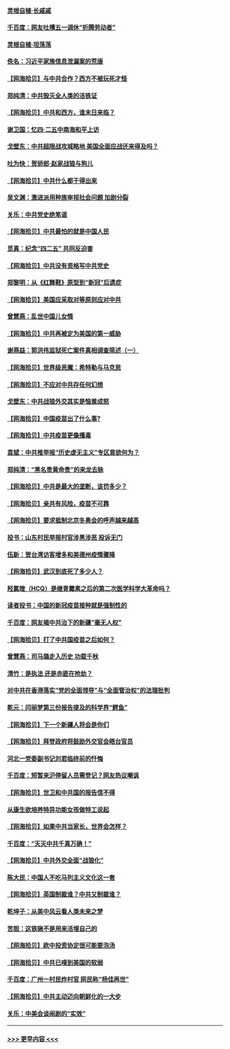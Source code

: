 #### [灵根自植‧长戚戚](../pages/nsc993/n12905585.md?t=04270352) 
#### [千百度：网友吐槽五一调休“折腾劳动者”](../pages/nsc993/n12905934.md?t=04270352) 
#### [灵根自植‧坦荡荡](../pages/nsc993/n12905562.md?t=04270352) 
#### [佚名：习近平家族信息泄漏案的荒唐](../pages/nsc993/n12904705.md?t=04270352) 
#### [【网海拾贝】与中共合作？西方不被玩死才怪](../pages/nsc993/n12903873.md?t=04270352) 
#### [郑纯清：中共毁灭全人类的活铁证](../pages/nsc993/n12903785.md?t=04270352) 
#### [【网海拾贝】中共和西方，谁末日来临？](../pages/nsc993/n12903482.md?t=04270352) 
#### [谢卫国：忆四‧二五中南海和平上访](../pages/nsc993/n12902192.md?t=04270352) 
#### [戈壁东：中共超限战攻城略地 美国全面应战还来得及吗？](../pages/nsc993/n12902297.md?t=04270352) 
#### [吐为快：贺骄郎‧赵家战狼与狗儿](../pages/nsc993/n12902280.md?t=04270352) 
#### [【网海拾贝】中共什么都干得出来](../pages/nsc993/n12897500.md?t=04270352) 
#### [吴文渊：激进派用种族审视社会问题 加剧分裂](../pages/nsc993/n12893881.md?t=04270352) 
#### [关乐：中共党史绝笔谣](../pages/nsc993/n12897270.md?t=04270352) 
#### [【网海拾贝】中共最怕的就是中国人民](../pages/nsc993/n12894705.md?t=04270352) 
#### [觅真：纪念“四二五” 共同反迫害](../pages/nsc993/n12894553.md?t=04270352) 
#### [【网海拾贝】中共没有资格写中共党史](../pages/nsc993/n12892231.md?t=04270352) 
#### [郑黎明：从《红舞鞋》原型到“新冠”后遗症](../pages/nsc993/n12890469.md?t=04270352) 
#### [【网海拾贝】美国应采取对等原则应对中共](../pages/nsc993/n12889176.md?t=04270352) 
#### [曾慧燕：乱世中国儿女情](../pages/nsc993/n12887931.md?t=04270352) 
#### [【网海拾贝】中共再被定为美国的第一威胁](../pages/nsc993/n12887580.md?t=04270352) 
#### [谢燕益：郭洪伟监狱死亡案件真相调查简述（一）](../pages/nsc993/n12885648.md?t=04270352) 
#### [【网海拾贝】世界级恶魔：希特勒与马克思](../pages/nsc993/n12884062.md?t=04270352) 
#### [【网海拾贝】不应对中共存任何幻想](../pages/nsc993/n12881460.md?t=04270352) 
#### [戈壁东：中共战狼外交其实是恼羞成怒](../pages/nsc993/n12880392.md?t=04270352) 
#### [【网海拾贝】中国疫苗出了什么事?](../pages/nsc993/n12879124.md?t=04270352) 
#### [【网海拾贝】中共疫苗更像播毒](../pages/nsc993/n12876631.md?t=04270352) 
#### [袁斌：中共推举报“历史虚无主义”专区意欲何为？](../pages/nsc993/n12876530.md?t=04270352) 
#### [郑纯清：“黑名贵黄命贵”的来龙去脉](../pages/nsc993/n12875589.md?t=04270352) 
#### [【网海拾贝】中共是最大的垄断，该罚多少？](../pages/nsc993/n12874006.md?t=04270352) 
#### [【网海拾贝】亲共有风险，疫苗不可靠](../pages/nsc993/n12872224.md?t=04270352) 
#### [【网海拾贝】要求抵制北京冬奥会的呼声越来越高](../pages/nsc993/n12868962.md?t=04270352) 
#### [投书：山东村民举报村官涉黑涉恶 投诉无门](../pages/nsc993/n12869726.md?t=04270352) 
#### [伍新：贺台湾访客增多和美德州疫情骤降](../pages/nsc993/n12865651.md?t=04270352) 
#### [【网海拾贝】武汉到底死了多少人？](../pages/nsc993/n12863707.md?t=04270352) 
#### [羟氯喹（HCQ）是继青霉素之后的第二次医学科学大革命吗？](../pages/nsc993/n12638564.md?t=04270352) 
#### [读者投书：中国的新冠疫苗接种就是强制性的](../pages/nsc993/n12859932.md?t=04270352) 
#### [千百度：网友揭中共治下的新疆“毫无人权”](../pages/nsc993/n12858385.md?t=04270352) 
#### [【网海拾贝】打了中共国疫苗之后如何？](../pages/nsc993/n12857866.md?t=04270352) 
#### [曾慧燕：司马璐走入历史 功载千秋](../pages/nsc993/n12856996.md?t=04270352) 
#### [清竹：是执法 还是赤匪在抢劫？](../pages/nsc993/n12856952.md?t=04270352) 
#### [对中共在香港落实“党的全面领导”与“全面管治权”的法理批判](../pages/nsc993/n12856929.md?t=04270352) 
#### [乾元：闫丽梦第三份报告提及的科学界“鳄鱼”](../pages/nsc993/n12855985.md?t=04270352) 
#### [【网海拾贝】下一个新疆人将会是你们](../pages/nsc993/n12855864.md?t=04270352) 
#### [【网海拾贝】拜登政府将鼓励外交官会晤台官员](../pages/nsc993/n12853615.md?t=04270352) 
#### [河北一党委副书记刘君临终前的忏悔](../pages/nsc993/n12849420.md?t=04270352) 
#### [千百度：短暂来沪停留人员需登记？网友热议嘲讽](../pages/nsc993/n12853497.md?t=04270352) 
#### [【网海拾贝】世卫和中共国的报告信不得](../pages/nsc993/n12850902.md?t=04270352) 
#### [从康生欲培养特异功能女孩做特工说起](../pages/nsc993/n12849289.md?t=04270352) 
#### [【网海拾贝】如果中共当家长，世界会怎样？](../pages/nsc993/n12848436.md?t=04270352) 
#### [千百度：“天灭中共千真万确！”](../pages/nsc993/n12845659.md?t=04270352) 
#### [【网海拾贝】中共外交全面“战狼化”](../pages/nsc993/n12845607.md?t=04270352) 
#### [陈大民：中国人不吃马列主义文化这一套](../pages/nsc993/n12842496.md?t=04270352) 
#### [【网海拾贝】英国制裁谁？中共又制裁谁？](../pages/nsc993/n12840909.md?t=04270352) 
#### [乾坤子：从美中风云看人类未来之梦](../pages/nsc993/n12840590.md?t=04270352) 
#### [苦胆：这铁锹不是用来活埋自己的](../pages/nsc993/n12839512.md?t=04270352) 
#### [【网海拾贝】欧中投资协定很可能要泡汤](../pages/nsc993/n12835122.md?t=04270352) 
#### [【网海拾贝】中共已嗅到美国的软弱](../pages/nsc993/n12832411.md?t=04270352) 
#### [千百度：广州一村民炸村官 网民称“杨佳再世”](../pages/nsc993/n12832380.md?t=04270352) 
#### [【网海拾贝】中共主动迈向朝鲜化的一大步](../pages/nsc993/n12829887.md?t=04270352) 
#### [关乐：中美会谈闹剧的“实效”](../pages/nsc993/n12826698.md?t=04270352) 

----
#### [ >>> 更早内容 <<< ](../indexes/nsc993-earlier.md)
